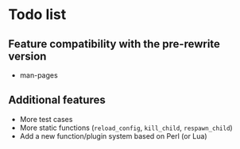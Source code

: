 # Todo list

## Feature compatibility with the pre-rewrite version

* man-pages

## Additional features

* More test cases
* More static functions (`reload_config`, `kill_child`, `respawn_child`)
* Add a new function/plugin system based on Perl (or Lua)


